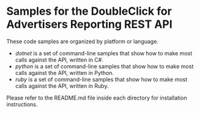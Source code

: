 Samples for the DoubleClick for Advertisers Reporting REST API
==============================================================
These code samples are organized by platform or language.

* *dotnet* is a set of command-line samples that show how to make most calls against the API, written in C#.
* *python* is a set of command-line samples that show how to make most calls against the API, written in Python.
* *ruby* is a set of command-line samples that show how to make most calls against the API, written in Ruby.


Please refer to the README.md file inside each directory for installation instructions.
